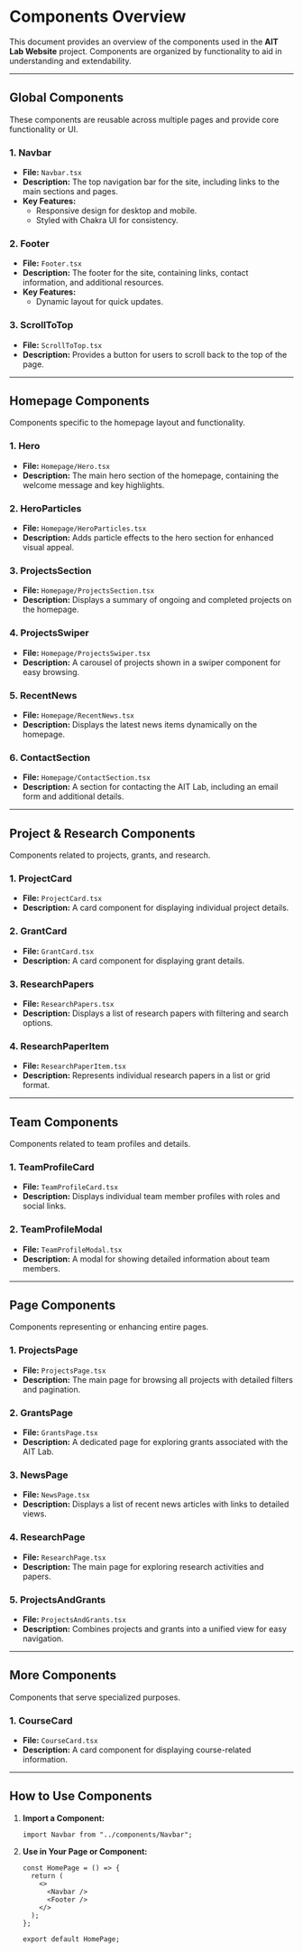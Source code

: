 # **Components Overview**

This document provides an overview of the components used in the **AIT Lab Website** project. Components are organized by functionality to aid in understanding and extendability.

---

## **Global Components**

These components are reusable across multiple pages and provide core functionality or UI.

### 1. **Navbar**

- **File:** `Navbar.tsx`
- **Description:** The top navigation bar for the site, including links to the main sections and pages.
- **Key Features:**
  - Responsive design for desktop and mobile.
  - Styled with Chakra UI for consistency.

### 2. **Footer**

- **File:** `Footer.tsx`
- **Description:** The footer for the site, containing links, contact information, and additional resources.
- **Key Features:**
  - Dynamic layout for quick updates.

### 3. **ScrollToTop**

- **File:** `ScrollToTop.tsx`
- **Description:** Provides a button for users to scroll back to the top of the page.

---

## **Homepage Components**

Components specific to the homepage layout and functionality.

### 1. **Hero**

- **File:** `Homepage/Hero.tsx`
- **Description:** The main hero section of the homepage, containing the welcome message and key highlights.

### 2. **HeroParticles**

- **File:** `Homepage/HeroParticles.tsx`
- **Description:** Adds particle effects to the hero section for enhanced visual appeal.

### 3. **ProjectsSection**

- **File:** `Homepage/ProjectsSection.tsx`
- **Description:** Displays a summary of ongoing and completed projects on the homepage.

### 4. **ProjectsSwiper**

- **File:** `Homepage/ProjectsSwiper.tsx`
- **Description:** A carousel of projects shown in a swiper component for easy browsing.

### 5. **RecentNews**

- **File:** `Homepage/RecentNews.tsx`
- **Description:** Displays the latest news items dynamically on the homepage.

### 6. **ContactSection**

- **File:** `Homepage/ContactSection.tsx`
- **Description:** A section for contacting the AIT Lab, including an email form and additional details.

---

## **Project & Research Components**

Components related to projects, grants, and research.

### 1. **ProjectCard**

- **File:** `ProjectCard.tsx`
- **Description:** A card component for displaying individual project details.

### 2. **GrantCard**

- **File:** `GrantCard.tsx`
- **Description:** A card component for displaying grant details.

### 3. **ResearchPapers**

- **File:** `ResearchPapers.tsx`
- **Description:** Displays a list of research papers with filtering and search options.

### 4. **ResearchPaperItem**

- **File:** `ResearchPaperItem.tsx`
- **Description:** Represents individual research papers in a list or grid format.

---

## **Team Components**

Components related to team profiles and details.

### 1. **TeamProfileCard**

- **File:** `TeamProfileCard.tsx`
- **Description:** Displays individual team member profiles with roles and social links.

### 2. **TeamProfileModal**

- **File:** `TeamProfileModal.tsx`
- **Description:** A modal for showing detailed information about team members.

---

## **Page Components**

Components representing or enhancing entire pages.

### 1. **ProjectsPage**

- **File:** `ProjectsPage.tsx`
- **Description:** The main page for browsing all projects with detailed filters and pagination.

### 2. **GrantsPage**

- **File:** `GrantsPage.tsx`
- **Description:** A dedicated page for exploring grants associated with the AIT Lab.

### 3. **NewsPage**

- **File:** `NewsPage.tsx`
- **Description:** Displays a list of recent news articles with links to detailed views.

### 4. **ResearchPage**

- **File:** `ResearchPage.tsx`
- **Description:** The main page for exploring research activities and papers.

### 5. **ProjectsAndGrants**

- **File:** `ProjectsAndGrants.tsx`
- **Description:** Combines projects and grants into a unified view for easy navigation.

---

## **More Components**

Components that serve specialized purposes.

### 1. **CourseCard**

- **File:** `CourseCard.tsx`
- **Description:** A card component for displaying course-related information.

---

## **How to Use Components**

1. **Import a Component:**

   ```tsx
   import Navbar from "../components/Navbar";
   ```

2. **Use in Your Page or Component:**

   ```tsx
   const HomePage = () => {
     return (
       <>
         <Navbar />
         <Footer />
       </>
     );
   };

   export default HomePage;
   ```
